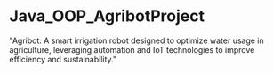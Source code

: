 # Java_OOP_AgribotProject
 "Agribot: A smart irrigation robot designed to optimize water usage in agriculture, leveraging automation and IoT technologies to improve efficiency and sustainability."
